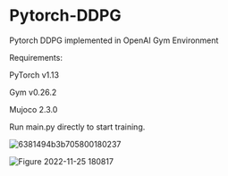 # Pytorch-DDPG
Pytorch DDPG implemented in OpenAI Gym Environment

Requirements:

PyTorch v1.13

Gym v0.26.2

Mujoco 2.3.0

Run main.py directly to start training.

![6381494b3b705800180237](https://user-images.githubusercontent.com/29249318/204061861-a76f8993-548b-4c74-974b-fae46c1a3376.gif)


![Figure 2022-11-25 180817](https://user-images.githubusercontent.com/29249318/204065603-248aa80e-3c79-4633-9e48-e7976bd5bac0.png)
